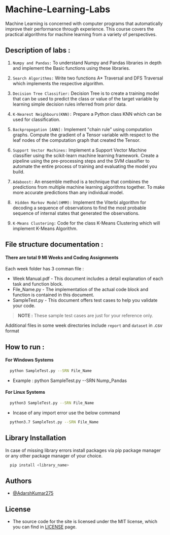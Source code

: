 # Machine-Learning-Labs

Machine Learning is concerned with computer programs that automatically improve their performance through experience. This course covers the practical algorithms for machine learning from a variety of perspectives.


## Description of labs :

1. `Numpy and Pandas:` To understand Numpy and Pandas libraries in depth and implement the Basic functions using these libraries.

2. `Search Algorithms:` Write two functions A* Traversal and DFS Traversal which implements the respective algorithm.

3. `Decision Tree Classifier:` Decision Tree is to create a training model that can be used to predict the class or value of the target variable by learning simple decision rules inferred from prior data.

4. `K-Nearest Neighbours(KNN):` Prepare a Python class KNN which can be used for classification.

5. `Backpropogation [ANN]:` Implement "chain rule" using computation graphs. Compute the gradient of a Tensor variable with respect to the leaf nodes of the computation graph that created the Tensor.

6. `Support Vector Machines:` Implement a Support Vector Machine classifier using the scikit-learn machine learning framework. Create a pipeline using the pre-processing steps and the SVM classifier to automate the entire process of training and evaluating the model you build.

7. `Adaboost:` An ensemble method is a technique that combines the predictions from multiple machine learning algorithms together. To make more accurate predictions than any individual model.

8. ` Hidden Markov Model(HMM):` Implement the Viterbi algorithm for decoding a sequence of observations to find the most probable sequence
of internal states that generated the observations.

9. `K-Means Clustering:` Code for the class K-Means Clustering which will implement K-Means Algorithm.

## File structure documentation :

#### There are total 9 MI Weeks and Coding Assignments  

Each week folder has 3 comman file :
  * Week Manual.pdf - This document includes a detail explanation of each task and function block. 
  * File_Name.py - The implementation of the actual code block and function is contained in this document.
  * SampleTest.py - This document offers test cases to help you validate your code.  
> **NOTE :** These sample test cases are just for your reference only.

Additional files in some week directories include `report` and `dataset` in .csv format

## How to run :

#### For Windows Systems
```bash
  python SampleTest.py --SRN File_Name
```
* Example : python SampleTest.py --SRN Nump_Pandas

#### For Linux Systems  
```bash
  python3 SampleTest.py --SRN File_Name
```  
* Incase of any import error use the below command
```bash  
  python3.7 SampleTest.py --SRN File_Name
```

## Library Installation

In case of missing library errors install packages via pip package manager or any other package manager of your choice. 

```bash
  pip install <library_name>
```

## Authors

- [@AdarshKumar275](https://github.com/Adarsh275)

## License

* The source code for the site is licensed under the MIT license, which you can find in [LICENSE](https://github.com/Adarsh275/Machine-Learning-Labs/blob/main/LICENSE) page.